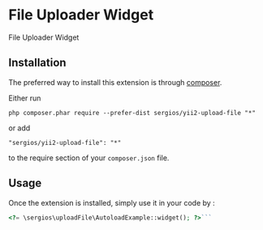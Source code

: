 File Uploader Widget
====================
File Uploader Widget

Installation
------------

The preferred way to install this extension is through [composer](http://getcomposer.org/download/).

Either run

```
php composer.phar require --prefer-dist sergios/yii2-upload-file "*"
```

or add

```
"sergios/yii2-upload-file": "*"
```

to the require section of your `composer.json` file.


Usage
-----

Once the extension is installed, simply use it in your code by  :

```php
<?= \sergios\uploadFile\AutoloadExample::widget(); ?>```